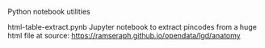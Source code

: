 Python notebook utilities

html-table-extract.pynb 
Jupyter notebook to extract pincodes from a huge html file at source: https://ramseraph.github.io/opendata/lgd/anatomy
